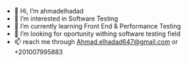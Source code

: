 - 👋 Hi, I’m ahmadelhadad
- 👀 I’m interested in Software Testing
- 🌱 I’m currently learning Front End & Performance Testing
- 💞️ I’m looking for oportunity withing software testing field
- 📫 reach me through Ahmad.elhadad647@gmail.com or +201007995883
